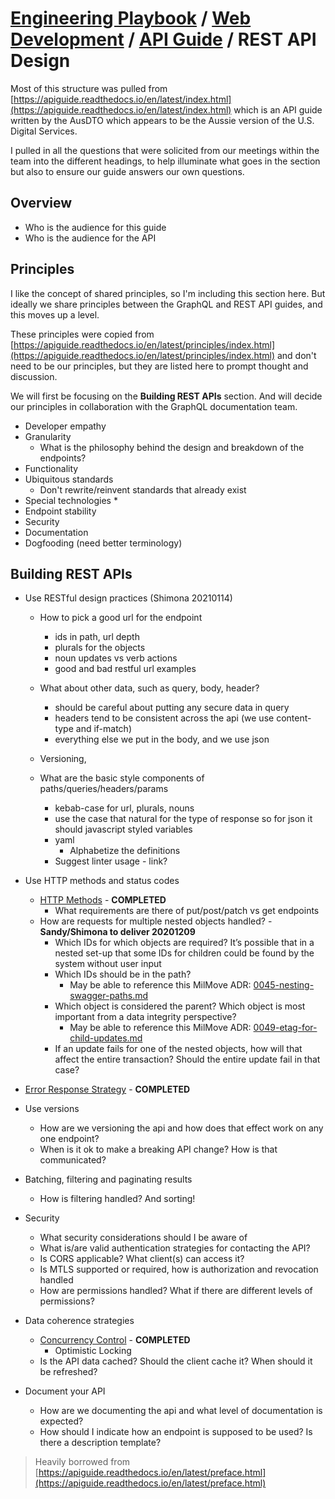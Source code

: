 # [Engineering Playbook](../../../README.md) / [Web Development](../../README.md) / [API Guide](../README.md) / REST API Design

Most of this structure was pulled from [https://apiguide.readthedocs.io/en/latest/index.html](https://apiguide.readthedocs.io/en/latest/index.html) which is an API guide written by the AusDTO which appears to be the Aussie version of the U.S. Digital Services.

I pulled in all the questions that were solicited from our meetings within the team into the different headings, to help illuminate what goes in the section but also to ensure our guide answers our own questions.

## Overview

* Who is the audience for this guide
* Who is the audience for the API

## Principles

I like the concept of shared principles, so I'm including this section here. But ideally we share principles between the GraphQL and REST API guides, and this moves up a level.

These principles were copied from [https://apiguide.readthedocs.io/en/latest/principles/index.html](https://apiguide.readthedocs.io/en/latest/principles/index.html) and don't need to be our principles, but they are listed here to prompt thought and discussion.

We will first be focusing on the **Building REST APIs** section. And will decide our principles in collaboration with the GraphQL documentation team.

* Developer empathy
* Granularity
  * What is the philosophy behind the design and breakdown of the endpoints?
* Functionality
* Ubiquitous standards
  * Don't rewrite/reinvent standards that already exist
* Special technologies
  *
* Endpoint stability
* Security
* Documentation
* Dogfooding (need better terminology)

## Building REST APIs

* Use RESTful design practices (Shimona 20210114)
  * How to pick a good url for the endpoint
    * ids in path, url depth
    * plurals for the objects
    * noun updates vs verb actions
    * good and bad restful url examples
  * What about other data, such as query, body, header?
    * should be careful about putting any secure data in query
    * headers tend to be consistent across the api (we use content-type and if-match)
    * everything else we put in the body, and we use json
  * Versioning,

  * What are the basic style components of paths/queries/headers/params
    * kebab-case for url, plurals, nouns
    * use the case that natural for the type of response so for json it should javascript styled variables
    * yaml
      * Alphabetize the definitions
    * Suggest linter usage - link?

* Use HTTP methods and status codes

  * [HTTP Methods](HTTP-Methods.md) - **COMPLETED**
    * What requirements are there of put/post/patch vs get endpoints
  * How are requests for multiple nested objects handled? - **Sandy/Shimona to deliver 20201209**
    * Which IDs for which objects are required? It’s possible that in a nested set-up that some IDs for children could be found by the system without user input
    * Which IDs should be in the path?
      * May be able to reference this MilMove ADR: [0045-nesting-swagger-paths.md](https://github.com/transcom/mymove/blob/master/docs/adr/0045-nesting-swagger-paths.md)
    * Which object is considered the parent? Which object is most important from a data integrity perspective?
      * May be able to reference this MilMove ADR: [0049-etag-for-child-updates.md](https://github.com/transcom/mymove/blob/master/docs/adr/0049-etag-for-child-updates.md)
    * If an update fails for one of the nested objects, how will that affect the entire transaction? Should the entire update fail in that case?

* [Error Response Strategy](Error-Response-Strategy.md) - **COMPLETED**

* Use versions
  * How are we versioning the api and how does that effect work on any one endpoint?
  * When is it ok to make a breaking API change?  How is that communicated?

* Batching, filtering and paginating results
  * How is filtering handled? And sorting!

* Security
  * What security considerations should I be aware of
  * What is/are valid authentication strategies for contacting the API?
  * Is CORS applicable? What client(s) can access it?
  * Is MTLS supported or required, how is authorization and revocation handled
  * How are permissions handled? What if there are different levels of permissions?

* Data coherence strategies
  * [Concurrency Control](Concurrency-Control.md) - **COMPLETED**
    * Optimistic Locking
  * Is the API data cached? Should the client cache it? When should it be refreshed?

* Document your API
  * How are we documenting the api and what level of documentation is expected?
  * How should I indicate how an endpoint is supposed to be used? Is there a description template?

> Heavily borrowed from [https://apiguide.readthedocs.io/en/latest/preface.html](https://apiguide.readthedocs.io/en/latest/preface.html)
